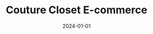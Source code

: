 ---
title: "Couture Closet E-commerce"
date: 2024-01-01
draft: false
description: "E-commerce platform built using Laravel PHP and JavaScript with user authentication, shopping cart, payment gateway integration, user profile management, and an administative dashboard to manage products, orders, categories, users and reviews. (Group Project)"
tags: ["eCommerce", "Laravel", "Javascript", "UI UX"]
repository: "https://github.com/donaldobi/couture-closet"
number: 2
images:
  - src: "/images/couture/couture.jpg"
    alt: "Couture clostet portfolio"
  - src: "/images/couture/landing.jpg"
    alt: "E-Commerce Homepage"
  - src: "/images/couture/list.jpg"
    alt: "E-Commerce Shop Page"
  - src: "/images/couture/detail.jpg"
    alt: "E-Commerce Product Detail Page"
  - src: "/images/couture/cart.jpg"
    alt: "E-Commerce Cart Page"
  - src: "/images/couture/checkout.jpg"
    alt: "E-Commerce Checkout Page"
  - src: "/images/couture/dashboard_landing.jpg"
    alt: "Admin Dashboard Landing"
  - src: "/images/couture/dashboard_bestsellers.jpg"
    alt: "Admin Dashboard Bestselling Products"
  - src: "/images/couture/dashboard_stats.png"
    alt: "Admin Dashboard Store Stats"
  - src: "/images/couture/dashboard_orders.png"
    alt: "Admin Dashboard Orders"
  - src: "/images/couture/dashboard_create_order.png"
    alt: "Admin Dashboard Create Order"
  - src: "/images/couture/dashboard_order_detail.jpg"
    alt: "Admin Dashboard Order Detail"
  - src: "/images/couture/figma_mockups_1.jpg"
    alt: "Figma Mockups 1"
  - src: "/images/couture/figma_mockups_2.png"
    alt: "Figma Mockups 2"
---